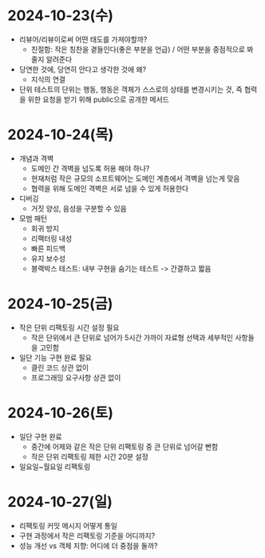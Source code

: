 # 2024-10-23(수)

- 리뷰어/리뷰이로써 어떤 태도를 가져야할까?
  - 친절함: 작은 칭찬을 곁들인다(좋은 부분을 언급) / 어떤 부분을 중점적으로 봐줄지 알려준다
- 당연한 것에, 당연히 안다고 생각한 것에 왜?
  - 지식의 연결
- 단위 테스트의 단위는 행동, 행동은 객체가 스스로의 상태를 변경시키는 것, 즉 협력을 위한 요청을 받기 위해 public으로 공개한 메서드

# 2024-10-24(목)

- 개념과 격벽
  - 도메인 간 격벽을 넘도록 허용 해야 하나?
  - 현재처럼 작은 규모의 소프트웨어는 도메인 계층에서 격벽을 넘는게 맞음
  - 협력을 위해 도메인 격벽은 서로 넘을 수 있게 허용한다
- 디버깅
  - 거짓 양성, 음성을 구분할 수 있음
- 모범 패턴
  - 회귀 방지
  - 리팩터링 내성
  - 빠른 피드백
  - 유지 보수성
  - 블랙박스 테스트: 내부 구현을 숨기는 테스트 -> 간결하고 짧음

# 2024-10-25(금)

- 작은 단위 리팩토링 시간 설정 필요
  - 작은 단위에서 큰 단위로 넘어가 5시간 가까이 자료형 선택과 세부적인 사항들을 고민함
- 일단 기능 구현 완료 필요
  - 클린 코드 상관 없이
  - 프로그래밍 요구사항 상관 없이

# 2024-10-26(토)

- 일단 구현 완료
  - 중간에 어제와 같은 작은 단위 리팩토링 중 큰 단위로 넘어갈 뻔함
  - 작은 단위 리팩토링 제한 시간 20분 설정
- 일요일~월요일 리팩토링

# 2024-10-27(일)

- 리팩토링 커밋 메시지 어떻게 통일
- 구현 과정에서 작은 리팩토링 기준을 어디까지?
- 성능 개선 vs 객체 지향: 어디에 더 중점을 둘까?